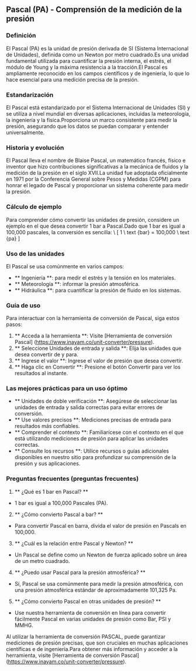 ## Pascal (PA) - Comprensión de la medición de la presión

### Definición
El Pascal (PA) es la unidad de presión derivada de SI (Sistema Internacional de Unidades), definida como un Newton por metro cuadrado.Es una unidad fundamental utilizada para cuantificar la presión interna, el estrés, el módulo de Young y la máxima resistencia a la tracción.El Pascal es ampliamente reconocido en los campos científicos y de ingeniería, lo que lo hace esencial para una medición precisa de la presión.

### Estandarización
El Pascal está estandarizado por el Sistema Internacional de Unidades (SI) y se utiliza a nivel mundial en diversas aplicaciones, incluidas la meteorología, la ingeniería y la física.Proporciona un marco consistente para medir la presión, asegurando que los datos se puedan comparar y entender universalmente.

### Historia y evolución
El Pascal lleva el nombre de Blaise Pascal, un matemático francés, físico e inventor que hizo contribuciones significativas a la mecánica de fluidos y la medición de la presión en el siglo XVII.La unidad fue adoptada oficialmente en 1971 por la Conferencia General sobre Pesos y Medidas (CGPM) para honrar el legado de Pascal y proporcionar un sistema coherente para medir la presión.

### Cálculo de ejemplo
Para comprender cómo convertir las unidades de presión, considere un ejemplo en el que desea convertir 1 bar a Pascal.Dado que 1 bar es igual a 100,000 pascales, la conversión es sencilla:
\ [
1 \ text {bar} = 100,000 \ text {pa}
\]

### Uso de las unidades
El Pascal se usa comúnmente en varios campos:
- ** Ingeniería **: para medir el estrés y la tensión en los materiales.
- ** Meteorología **: informar la presión atmosférica.
- ** Hidráulica **: para cuantificar la presión de fluido en los sistemas.

### Guía de uso
Para interactuar con la herramienta de conversión de Pascal, siga estos pasos:
1. ** Acceda a la herramienta **: Visite [Herramienta de conversión Pascal] (https://www.inayam.co/unit-converter/pressure).
2. ** Seleccione Unidades de entrada y salida **: Elija las unidades que desea convertir de y para.
3. ** Ingrese el valor **: Ingrese el valor de presión que desea convertir.
4. ** Haga clic en Convertir **: Presione el botón Convertir para ver los resultados al instante.

### Las mejores prácticas para un uso óptimo
- ** Unidades de doble verificación **: Asegúrese de seleccionar las unidades de entrada y salida correctas para evitar errores de conversión.
- ** Use valores precisos **: Mediciones precisas de entrada para resultados más confiables.
- ** Comprender el contexto **: Familiarícese con el contexto en el que está utilizando mediciones de presión para aplicar las unidades correctas.
- ** Consulte los recursos **: Utilice recursos o guías adicionales disponibles en nuestro sitio para profundizar su comprensión de la presión y sus aplicaciones.

### Preguntas frecuentes (preguntas frecuentes)

1. ** ¿Qué es 1 bar en Pascal? **
- 1 bar es igual a 100,000 Pascales (PA).

2. ** ¿Cómo convierto Pascal a bar? **
- Para convertir Pascal en barra, divida el valor de presión en Pascals en 100,000.

3. ** ¿Cuál es la relación entre Pascal y Newton? **
- Un Pascal se define como un Newton de fuerza aplicado sobre un área de un metro cuadrado.

4. ** ¿Puedo usar Pascal para la presión atmosférica? **
- Sí, Pascal se usa comúnmente para medir la presión atmosférica, con una presión atmosférica estándar de aproximadamente 101,325 Pa.

5. ** ¿Cómo convierto Pascal en otras unidades de presión? **
- Use nuestra herramienta de conversión en línea para convertir fácilmente Pascal en varias unidades de presión como Bar, PSI y MMHG.

Al utilizar la herramienta de conversión PASCAL, puede garantizar mediciones de presión precisas, que son cruciales en muchas aplicaciones científicas e de ingeniería.Para obtener más información y acceder a la herramienta, visite [Herramienta de conversión Pascal] (https://www.inayam.co/unit-converter/pressure).
